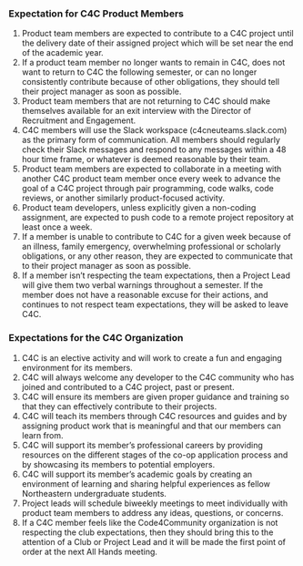 ### Expectation for C4C Product Members

1. Product team members are expected to contribute to a C4C project until the delivery date of their assigned project which will be set near the end of the academic year.
2. If a product team member no longer wants to remain in C4C, does not want to return to C4C the following semester, or can no longer consistently contribute because of other obligations, they should tell their project manager as soon as possible.
3. Product team members that are not returning to C4C should make themselves available for an exit interview with the Director of Recruitment and Engagement.
4. C4C members will use the Slack workspace (c4cneuteams.slack.com) as the primary form of communication. All members should regularly check their Slack messages and respond to any messages within a 48 hour time frame, or whatever is deemed reasonable by their team.
5. Product team members are expected to collaborate in a meeting with another C4C product team member once every week to advance the goal of a C4C project through pair programming, code walks, code reviews, or another similarly product-focused activity.
6. Product team developers, unless explicitly given a non-coding assignment, are expected to push code to a remote project repository at least once a week.
7. If a member is unable to contribute to C4C for a given week because of an illness, family emergency, overwhelming professional or scholarly obligations, or any other reason, they are expected to communicate that to their project manager as soon as possible.
8. If a member isn’t respecting the team expectations, then a Project Lead will give them two verbal warnings throughout a semester. If the member does not have a reasonable excuse for their actions, and continues to not respect team expectations, they will be asked to leave C4C.

### Expectations for the C4C Organization

1. C4C is an elective activity and will work to create a fun and engaging environment for its members.
2. C4C will always welcome any developer to the C4C community who has joined and contributed to a C4C project, past or present.
3. C4C will ensure its members are given proper guidance and training so that they can effectively contribute to their projects.
4. C4C will teach its members through C4C resources and guides and by assigning product work that is meaningful and that our members can learn from.
5. C4C will support its member’s professional careers by providing resources on the different stages of the co-op application process and by showcasing its members to potential employers.
6. C4C will support its member’s academic goals by creating an environment of learning and sharing helpful experiences as fellow Northeastern undergraduate students.
7. Project leads will schedule biweekly meetings to meet individually with product team members to address any ideas, questions, or concerns.
8. If a C4C member feels like the Code4Community organization is not respecting the club expectations, then they should bring this to the attention of a Club or Project Lead and it will be made the first point of order at the next All Hands meeting.
